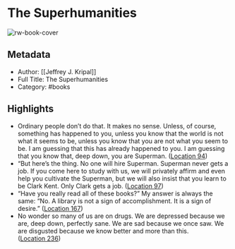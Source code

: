 # The Superhumanities

![rw-book-cover](https://m.media-amazon.com/images/I/91SCJLboo5L._SY160.jpg)

## Metadata
- Author: [[Jeffrey J. Kripal]]
- Full Title: The Superhumanities
- Category: #books

## Highlights
- Ordinary people don’t do that. It makes no sense. Unless, of course, something has happened to you, unless you know that the world is not what it seems to be, unless you know that you are not what you seem to be. I am guessing that this has already happened to you. I am guessing that you know that, deep down, you are Superman. ([Location 94](https://readwise.io/to_kindle?action=open&asin=B0BCYN31SV&location=94))
- “But here’s the thing. No one will hire Superman. Superman never gets a job. If you come here to study with us, we will privately affirm and even help you cultivate the Superman, but we will also insist that you learn to be Clark Kent. Only Clark gets a job. ([Location 97](https://readwise.io/to_kindle?action=open&asin=B0BCYN31SV&location=97))
- “Have you really read all of these books?” My answer is always the same: “No. A library is not a sign of accomplishment. It is a sign of desire.” ([Location 167](https://readwise.io/to_kindle?action=open&asin=B0BCYN31SV&location=167))
- No wonder so many of us are on drugs. We are depressed because we are, deep down, perfectly sane. We are sad because we once saw. We are disgusted because we know better and more than this. ([Location 236](https://readwise.io/to_kindle?action=open&asin=B0BCYN31SV&location=236))
